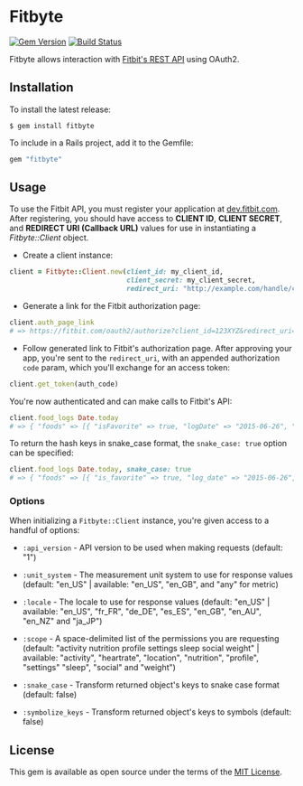 # Fitbyte

[![Gem Version](https://badge.fury.io/rb/fitbyte.svg)](https://badge.fury.io/rb/fitbyte)
[![Build Status](https://travis-ci.org/zokioki/fitbyte.svg?branch=master)](https://travis-ci.org/zokioki/fitbyte)

Fitbyte allows interaction with [Fitbit's REST API](https://dev.fitbit.com/docs/basics/) using OAuth2.

## Installation

To install the latest release:

    $ gem install fitbyte

To include in a Rails project, add it to the Gemfile:

```ruby
gem "fitbyte"
```

## Usage

To use the Fitbit API, you must register your application at [dev.fitbit.com](https://dev.fitbit.com/apps). After registering, you should have access to **CLIENT ID**, **CLIENT SECRET**, and **REDIRECT URI (Callback URL)** values for use in instantiating a *Fitbyte::Client* object.

- Create a client instance:

```ruby
client = Fitbyte::Client.new(client_id: my_client_id,
                             client_secret: my_client_secret,
                             redirect_uri: "http://example.com/handle/callback")
```

- Generate a link for the Fitbit authorization page:

```ruby
client.auth_page_link
# => https://fitbit.com/oauth2/authorize?client_id=123XYZ&redirect_uri=...
```

- Follow generated link to Fitbit's authorization page. After approving your app, you're sent to the `redirect_uri`, with an appended authorization `code` param, which you'll exchange for an access token:

```ruby
client.get_token(auth_code)
```

You're now authenticated and can make calls to Fitbit's API:

```ruby
client.food_logs Date.today
# => { "foods" => [{ "isFavorite" => true, "logDate" => "2015-06-26", "logId" => 1820, "loggedFood" => { "accessLevel" => "PUBLIC", "amount" => 132.57, "brand" => "", "calories" => 752, ...}] }
```

To return the hash keys in snake_case format, the `snake_case: true` option can be specified:

```ruby
client.food_logs Date.today, snake_case: true
# => { "foods" => [{ "is_favorite" => true, "log_date" => "2015-06-26", "log_id" => 1820, "logged_food" => { "access_level" => "PUBLIC", "amount" => 132.57, "brand" => "", "calories" => 752, ...}] }
```

### Options

When initializing a `Fitbyte::Client` instance, you're given access to a handful of options:

- `:api_version` - API version to be used when making requests (default: "1")

- `:unit_system` - The measurement unit system to use for response values (default: "en_US" | available: "en_US", "en_GB", and "any" for metric)

- `:locale` - The locale to use for response values (default: "en_US" | available: "en_US", "fr_FR", "de_DE", "es_ES", "en_GB", "en_AU", "en_NZ" and "ja_JP")

- `:scope` - A space-delimited list of the permissions you are requesting (default: "activity nutrition profile settings sleep social weight" | available: "activity", "heartrate", "location", "nutrition", "profile", "settings" "sleep", "social" and "weight")

- `:snake_case` - Transform returned object's keys to snake case format (default: false)

- `:symbolize_keys` - Transform returned object's keys to symbols (default: false)


## License

This gem is available as open source under the terms of the [MIT License](http://opensource.org/licenses/MIT).

